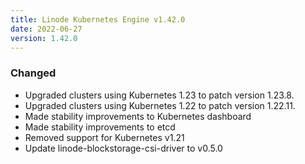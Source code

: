 ```yaml
---
title: Linode Kubernetes Engine v1.42.0
date: 2022-06-27
version: 1.42.0
---
```


### Changed

- Upgraded clusters using Kubernetes 1.23 to patch version 1.23.8.
- Upgraded clusters using Kubernetes 1.22 to patch version 1.22.11.
- Made stability improvements to Kubernetes dashboard
- Made stability improvements to etcd
- Removed support for Kubernetes v1.21
- Update linode-blockstorage-csi-driver to v0.5.0